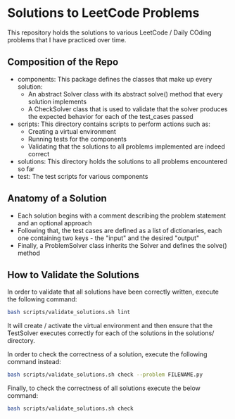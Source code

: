 # Solutions to LeetCode Problems

This repository holds the solutions to various LeetCode / Daily COding problems that I have practiced over time.

## Composition of the Repo
- components: This package defines the classes that make up every solution:
	- An abstract Solver class with its abstract solve() method that every solution implements
	- A CheckSolver class that is used to validate that the solver produces the expected behavior for each of the test_cases passed
- scripts: This directory contains scripts to perform actions such as:
	- Creating a virtual environment
	- Running tests for the components 
	- Validating that the solutions to all problems implemented are indeed correct
- solutions: This directory holds the solutions to all problems encountered so far
- test: The test scripts for various components


## Anatomy of a Solution
- Each solution begins with a comment describing the problem statement and an optional approach
- Following that, the test cases are defined as a list of dictionaries, each one containing two keys - the "input" and the desired "output"
- Finally, a ProblemSolver class inherits the Solver and defines the solve() method


## How to Validate the Solutions
In order to validate that all solutions have been correctly written, execute the following command:
```bash
bash scripts/validate_solutions.sh lint
```

It will create / activate the virtual environment and then ensure that the TestSolver executes correctly for each of the solutions in the solutions/ directory.

In order to check the correctness of a solution, execute the following command instead:
```bash
bash scripts/validate_solutions.sh check --problem FILENAME.py
```

Finally, to check the correctness of all solutions execute the below command:
```bash
bash scripts/validate_solutions.sh check
```
